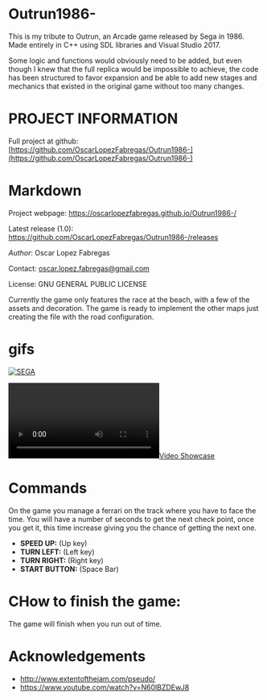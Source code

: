 # Outrun1986-
 This is my tribute to Outrun, an Arcade game released by Sega in 1986. Made entirely in C++ using SDL libraries and Visual Studio 2017.
  
Some logic and functions would obviously need to be added, but even though I knew that the full replica would be impossible to achieve, the code has been structured to favor expansion and be able to add new stages and mechanics that existed in the original game without too many changes. 

# PROJECT INFORMATION
  
 Full project at github: [https://github.com/OscarLopezFabregas/Outrun1986-](https://github.com/OscarLopezFabregas/Outrun1986-) 
  
# Markdown
 Project webpage: https://oscarlopezfabregas.github.io/Outrun1986-/ 
  
  Latest release (1.0): https://github.com/OscarLopezFabregas/Outrun1986-/releases 
  
 *Author*: Oscar Lopez Fabregas
 
 Contact: oscar.lopez.fabregas@gmail.com
  
 License: GNU GENERAL PUBLIC LICENSE
  
 Currently the game only features the race at the beach, with a few of the assets and decoration. The game
 is ready to implement the other maps just creating the file with the road configuration.
 
 # gifs 
 
  [![SEGA](https://gyazo.com/e34258496716e1c52d5838a782c28d63)](https://gyazo.com/e34258496716e1c52d5838a782c28d63 "Sega Animation")
  
   [![Video Showcase](https://i.gyazo.com/9fe2d5df4b65161caf7bf007866e5fce.mp4)](https://gyazo.com/9fe2d5df4b65161caf7bf007866e5fce "Colisions")
  
# Commands
 On the game you manage a ferrari on the track where you have to face the time. You will have a number of seconds to get the next check point, once you get it, this time increase giving you the chance of getting the next one.
  
 * **SPEED UP:** (Up key)
 * **TURN LEFT:** (Left key)
 * **TURN RIGHT:** (Right key)
 * **START BUTTON:** (Space Bar)
 
 # CHow to finish the game:
 
 The game will finish when you run out of time.

# Acknowledgements
 * http://www.extentofthejam.com/pseudo/
 * https://www.youtube.com/watch?v=N60lBZDEwJ8
